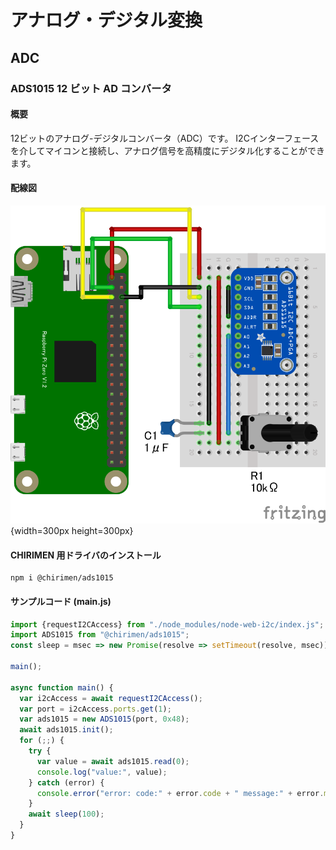 # アナログ・デジタル変換

## ADC

### ADS1015 12 ビット AD コンバータ

#### 概要

12ビットのアナログ-デジタルコンバータ（ADC）です。
I2Cインターフェースを介してマイコンと接続し、アナログ信号を高精度にデジタル化することができます。

#### 配線図

![配線図](./schematic.png "schematic"){width=300px height=300px}

#### CHIRIMEN 用ドライバのインストール

```shell
npm i @chirimen/ads1015
```

#### サンプルコード (main.js)

```javascript
import {requestI2CAccess} from "./node_modules/node-web-i2c/index.js";
import ADS1015 from "@chirimen/ads1015";
const sleep = msec => new Promise(resolve => setTimeout(resolve, msec));

main();

async function main() {
  var i2cAccess = await requestI2CAccess();
  var port = i2cAccess.ports.get(1);
  var ads1015 = new ADS1015(port, 0x48);
  await ads1015.init();
  for (;;) {
    try {
      var value = await ads1015.read(0);
      console.log("value:", value);
    } catch (error) {
      console.error("error: code:" + error.code + " message:" + error.message);
    }
    await sleep(100);
  }
}
```
